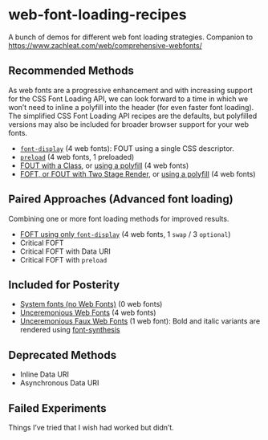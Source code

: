 # web-font-loading-recipes

A bunch of demos for different web font loading strategies. Companion to https://www.zachleat.com/web/comprehensive-webfonts/


## Recommended Methods

As web fonts are a progressive enhancement and with increasing support for the CSS Font Loading API, we can look forward to a time in which we won’t need to inline a polyfill into the header (for even faster font loading). The simplified CSS Font Loading API recipes are the defaults, but polyfilled versions may also be included for broader browser support for your web fonts.

* [`font-display`](./font-display.html) (4 web fonts): FOUT using a single CSS descriptor.
* [`preload`](./preload.html) (4 web fonts, 1 preloaded)
* [FOUT with a Class](./fout-with-class.html), or [using a polyfill](./fout-with-class-polyfill.html) (4 web fonts)
* [FOFT, or FOUT with Two Stage Render](./foft.html), or [using a polyfill](./foft-polyfill.html) (4 web fonts)

## Paired Approaches (Advanced font loading)

Combining one or more font loading methods for improved results.

* [FOFT using only `font-display`](./font-display-mix.html) (4 web fonts, 1 `swap` / 3 `optional`)
* Critical FOFT
* Critical FOFT with Data URI
* Critical FOFT with `preload`

## Included for Posterity

* [System fonts (no Web Fonts)](./dont.html) (0 web fonts)
* [Unceremonious Web Fonts](./unceremonious-font-face.html) (4 web fonts)
* [Unceremonious Faux Web Fonts](./unceremonious-faux-font-face.html) (1 web font): Bold and italic variants are rendered using [font-synthesis](https://www.zachleat.com/web/webfont-glossary/#font-synthesis)

## Deprecated Methods

* Inline Data URI
* Asynchronous Data URI

## Failed Experiments

Things I’ve tried that I wish had worked but didn’t.

